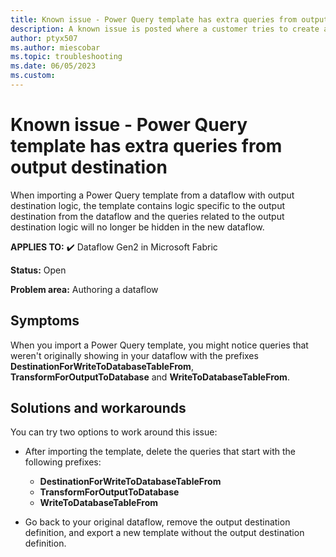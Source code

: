 ```yaml
---
title: Known issue - Power Query template has extra queries from output destination
description: A known issue is posted where a customer tries to create a new Microsoft Fabric Data Factory dataflow from a template that was created with output destination logic.
author: ptyx507
ms.author: miescobar
ms.topic: troubleshooting  
ms.date: 06/05/2023
ms.custom: 
---
```


# Known issue - Power Query template has extra queries from output destination

When importing a Power Query template from a dataflow with output destination logic, the template contains logic specific to the output destination from the dataflow and the queries related to the output destination logic will no longer be hidden in the new dataflow.

**APPLIES TO:** ✔️ Dataflow Gen2 in Microsoft Fabric

**Status:** Open

**Problem area:** Authoring a dataflow

## Symptoms

When you import a Power Query template, you might notice queries that weren't originally showing in your dataflow with the prefixes **DestinationForWriteToDatabaseTableFrom**, **TransformForOutputToDatabase** and **WriteToDatabaseTableFrom**.

## Solutions and workarounds

You can try two options to work around this issue:

* After importing the template, delete the queries that start with the following prefixes:  

    * **DestinationForWriteToDatabaseTableFrom** 
    * **TransformForOutputToDatabase**
    * **WriteToDatabaseTableFrom**

* Go back to your original dataflow, remove the output destination definition, and export a new template without the output destination definition.